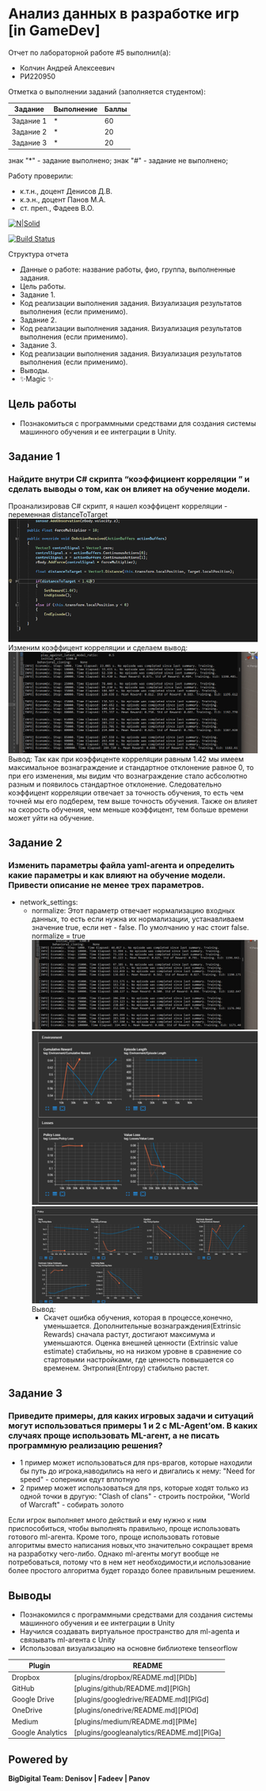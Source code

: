 # Анализ данных в разработке игр [in GameDev]
Отчет по лабораторной работе #5 выполнил(а):
- Колчин Андрей Алексеевич
- РИ220950
  
Отметка о выполнении заданий (заполняется студентом):

| Задание | Выполнение | Баллы |
| ------ | ------ | ------ |
| Задание 1 | * | 60 |
| Задание 2 | * | 20 |
| Задание 3 | * | 20 |

знак "*" - задание выполнено; знак "#" - задание не выполнено;

Работу проверили:
- к.т.н., доцент Денисов Д.В.
- к.э.н., доцент Панов М.А.
- ст. преп., Фадеев В.О.

[![N|Solid](https://cldup.com/dTxpPi9lDf.thumb.png)](https://nodesource.com/products/nsolid)

[![Build Status](https://travis-ci.org/joemccann/dillinger.svg?branch=master)](https://travis-ci.org/joemccann/dillinger)

Структура отчета

- Данные о работе: название работы, фио, группа, выполненные задания.
- Цель работы.
- Задание 1.
- Код реализации выполнения задания. Визуализация результатов выполнения (если применимо).
- Задание 2.
- Код реализации выполнения задания. Визуализация результатов выполнения (если применимо).
- Задание 3.
- Код реализации выполнения задания. Визуализация результатов выполнения (если применимо).
- Выводы.
- ✨Magic ✨

## Цель работы
- Познакомиться с программными средствами для создания системы машинного обучения и ее интеграции в Unity.

## Задание 1
### Найдите внутри C# скрипта “коэффициент корреляции ” и сделать выводы о том, как он влияет на обучение модели.  
Проанализировав C# скрипт, я нашел коэффицент корреляции - переменная distanceToTarget   
![Image alt](https://github.com/tox3k/DA-in-GameDev-lab5/blob/main/scrinshots/step1.png)    
Изменим коэффицент корреляции и сделаем вывод:     
![Image alt](https://github.com/tox3k/DA-in-GameDev-lab5/blob/main/scrinshots/step2.png)   
Вывод: Так как при коэффиценте корреляции равным 1.42 мы имеем максимальное вознаграждение и стандартное отклонение равное 0, то при его изменения, мы видим что вознаграждение стало асбсолютно разным и появилось стандартное отклонение. Следовательно коэффицент корреляции отвечает за точность обучения, то есть чем точней мы его подберем, тем выше точность обучения. Также он влияет на скорость обучения, чем меньше коэффицент, тем больше времени может уйти на обучение.

## Задание 2  
### Изменить параметры файла yaml-агента и определить какие параметры и как влияют на обучение модели. Привести описание не менее трех параметров.  
- network_settings:  
  - normalize: Этот параметр отвечает нормализацию входных данных, то есть если нужна их нормализации, устанавливаем значение true, если нет - false. По умолчанию у нас стоит false.  
  normalize = true    
  ![Image alt](https://github.com/tox3k/DA-in-GameDev-lab5/blob/main/scrinshots/step3.png)
  ![Image alt](https://github.com/tox3k/DA-in-GameDev-lab5/blob/main/scrinshots/step4.png)
![Image alt](https://github.com/tox3k/DA-in-GameDev-lab5/blob/main/scrinshots/step5.png)
  Вывод:
    - Скачет ошибка обучения, которая в процессе,конечно, уменьшается. Дополнительные вознаграждения(Extrinsic Rewards) сначала растут, достигают максимума и уменьшаются. Оценка внешней ценности (Extrinsic value estimate) стабильны, но на низком уровне в сравнение со стартовыми настройками, где ценность повышается со временем. Энтропия(Entropy) стабильно растет.
    
  
## Задание 3
### Приведите примеры, для каких игровых задачи и ситуаций могут использоваться примеры 1 и 2 с ML-Agent’ом. В каких случаях проще использовать ML-агент, а не писать программную реализацию решения?  
-  1 пример может использоваться для nps-врагов, которые находили бы путь до игрока,наводились на него и двигались к нему: "Need for speed" - соперники едут вплотную
-  2 пример может использоваться для nps, которые ходят только из одной точки в другую: "Clash of clans" - строить постройки, "World of Warcraft" - собирать золото
  
Если игрок выполняет много действий и ему нужно к ним приспособиться, чтобы выполнять правильно, проще использовать готового ml-агента. Кроме того, проще использовать готовые алгоритмы вместо написания новых,что значительно сокращает время на разработку чего-либо. Однако ml-агенты могут вообще не потребоваться, потому что в нем нет необходимости,и использование более простого алгоритма будет гораздо более правильным решением.
 

## Выводы
- Познакомился с программными средствами для создания системы машинного обучения и ее интеграции в Unity
- Научился создавать виртуальное пространство для ml-agenta и связывать ml-агента с Unity
- Использовал визуализацию на основне библиотеке tenseorflow

| Plugin | README |
| ------ | ------ |
| Dropbox | [plugins/dropbox/README.md][PlDb] |
| GitHub | [plugins/github/README.md][PlGh] |
| Google Drive | [plugins/googledrive/README.md][PlGd] |
| OneDrive | [plugins/onedrive/README.md][PlOd] |
| Medium | [plugins/medium/README.md][PlMe] |
| Google Analytics | [plugins/googleanalytics/README.md][PlGa] |

## Powered by

**BigDigital Team: Denisov | Fadeev | Panov**
